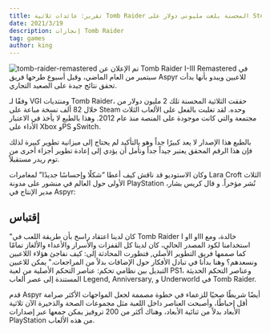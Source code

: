 ```yaml
---
title: تقرير: عائدات ثلاثية Tomb Raider المحسنة بلغت مليوني دولار على Steam وحده
date: 2021/3/19
description: إنجازات Tomb Raider
tag: games
author: king
---
```

![tomb-raider-remastered](https://github.com/adham-ta/KingV3/assets/69330652/b3871ad7-7d7c-4c5a-9d5f-f52be180eecc)
تم الإعلان عن Tomb Raider I-III Remastered في سبتمبر من العام الماضي، وقبل أسبوع طرحها فريق  Aspyr للاعبين ويبدو بأنها بدأت تحقق نتائج جيدة على الصعيد التجاري.

وفقًا لـ VGI ومنتديات Tomb Raider، حققت الثلاثية المحسنة تلك 2 مليون دولار من خلال 82 ألف نسخة مباعة على Steam وحده. لقد تغلبت بالفعل على الألعاب الثلاث مجتمعة والتي كانت موجودة على المنصة منذ عام 2012. وهذا بالطبع لا يأخذ في الاعتبار الأداء على Xbox وPS وSwitch.

بالطبع هذا الإصدار لا يعد كبيرًا جداً وهو بالتأكيد لم يحتاج إلى ميزانية تطوير كبيرة لذلك فإن هذا الرقم المحقق يعتبر جيداً جداً ونأمل أن يؤدي إلى إعادة تطوير أجزاء أخرى من توم ريدر مستقبلاً.

وكان الاستوديو قد ناقش كيف أعطا “شكلًا وإحساسًا جديدًا” لمغامرات Lara Croft الثلاث الأولى حول العالم في منشور على مدونة PlayStation نُشر مؤخراً. و قال كريس بشار، مدير الإنتاج في Aspyr:
## إقتباس
"كان لدينا اعتقاد راسخ بأن طريقة اللعب في Tomb Raider I وII وIII خالدة، ومع استخدامنا لكود المصدر الحالي، كان لدينا كل القفزات والأسرار والأعداء والألغاز تمامًا كما صممها فريق التطوير الأصلي, فتطورت المحادثة إلى: كيف نفاجئ هؤلاء اللاعبين ونسعدهم؟ وهنا بدأنا في تبادل الأفكار حول الإضافات بدلاً من المراجعات."
يمكن للاعبين التبديل بين نظامي تحكم: عناصر التحكم الأصلية من لعبة PS1، وعناصر التحكم الحديثة المستندة إلى عصر ألعاب Legend, Anniversary, و Underworld في Tomb Raider.

قدم Aspyr أيضًا شريطًا صحيًا للزعماء في خطوة مصممة لجعل المواجهات الأكثر صرامة أقل إحباطًا، وأصبحت العناصر داخل اللعبة مثل مجموعات الصحة والذخيرة الآن ثلاثية الأبعاد بدلاً من ثنائية الأبعاد، وهناك أكثر من 200 تروفيز يمكن جمعها عبر إصدارات PlayStation من هذه الألعاب.
